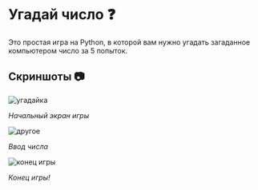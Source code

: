# Угадай число ❓

Это простая игра на Python, в которой вам нужно угадать загаданное компьютером число за 5 попыток.

## Скриншоты 📷

![угадайка](https://github.com/user-attachments/assets/aec0a1f1-916b-4192-a687-2fc7c6cbebbf)

*Начальный экран игры*

![другое](https://github.com/user-attachments/assets/d8a244e3-b8a9-4133-b6d1-9b863f8fe4ef)

*Ввод числа*

![конец игры](https://github.com/user-attachments/assets/45c9d831-d0e8-4f9f-882e-63d0b666ace3)

*Конец игры!*
